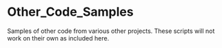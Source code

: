 # Other_Code_Samples
Samples of other code from various other projects. These scripts will not work on their own as included here.
